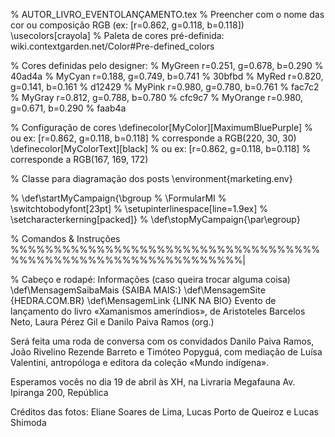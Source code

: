 % AUTOR_LIVRO_EVENTOLANÇAMENTO.tex
% Preencher com o nome das cor ou composição RGB (ex: [r=0.862, g=0.118, b=0.118]) 
\usecolors[crayola] 			   % Paleta de cores pré-definida: wiki.contextgarden.net/Color#Pre-defined_colors

% Cores definidas pelo designer:
% MyGreen		r=0.251, g=0.678, b=0.290 % 40ad4a
% MyCyan		r=0.188, g=0.749, b=0.741 % 30bfbd
% MyRed			r=0.820, g=0.141, b=0.161 % d12429
% MyPink		r=0.980, g=0.780, b=0.761 % fac7c2
% MyGray		r=0.812, g=0.788, b=0.780 % cfc9c7
% MyOrange		r=0.980, g=0.671, b=0.290 % faab4a

% Configuração de cores
\definecolor[MyColor][MaximumBluePurple]      % ou ex: [r=0.862, g=0.118, b=0.118] % corresponde a RGB(220, 30, 30)
\definecolor[MyColorText][black]  % ou ex: [r=0.862, g=0.118, b=0.118] % corresponde a RGB(167, 169, 172)

% Classe para diagramação dos posts
\environment{marketing.env}		   

% \def\startMyCampaign{\bgroup
%             \FormularMI
%             \switchtobodyfont[23pt]
%             \setupinterlinespace[line=1.9ex]
%             \setcharacterkerning[packed]}
% \def\stopMyCampaign{\par\egroup}

% Comandos & Instruções %%%%%%%%%%%%%%%%%%%%%%%%%%%%%%%%%%%%%%%%%%%%%%%%%%%%%%%%%%%%%%%|

% Cabeço e rodapé: Informações (caso queira trocar alguma coisa)
 		\def\MensagemSaibaMais 	{SAIBA MAIS:}
 		\def\MensagemSite		{HEDRA.COM.BR}
 		\def\MensagemLink		{LINK NA BIO}
Evento de lançamento do livro «Xamanismos ameríndios», de Aristoteles Barcelos Neto, Laura Pérez Gil e 
Danilo Paiva Ramos (org.)

Será feita uma roda de conversa com os convidados Danilo Paiva Ramos, João Rivelino Rezende Barreto e Timóteo Popyguá, com mediação de Luísa Valentini, antropóloga e editora da coleção «Mundo indígena».

Esperamos vocês no dia 19 de abril às XH, na Livraria Megafauna 
Av. Ipiranga 200, República


Créditos das fotos: Eliane Soares de Lima, Lucas Porto de Queiroz e Lucas Shimoda


